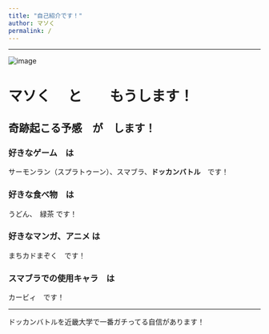 ```yaml
---
title: "自己紹介です！"
author: マソく
permalink: /
---
```







---

![image](/Maso_Website/assets/images/Introduce.png)

# マソく　 と　　もうします！
## 奇跡起こる予感　が　します！
### 好きなゲーム　は
サーモンラン（スプラトゥーン）、スマブラ、**ドッカンバトル**　です！
### 好きな食べ物　は
うどん、　緑茶 です！ 
### 好きなマンガ、アニメ は 
まちカドまぞく　です！
### スマブラでの使用キャラ　は
カービィ　です！

---
ドッカンバトルを近畿大学で一番ガチってる自信があります！

